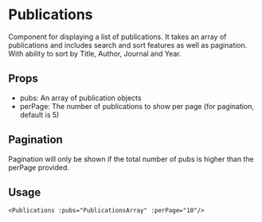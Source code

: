 # Publications

Component for displaying a list of publications. It takes an array of publications and includes search and sort features as well as pagination. With ability to sort by Title, Author, Journal and Year.

## Props

- pubs: An array of publication objects
- perPage: The number of publications to show per page (for pagination, default is 5)

## Pagination

Pagination will only be shown if the total number of pubs is higher than the perPage provided.

## Usage

`<Publications :pubs="PublicationsArray" :perPage="10"/>`
